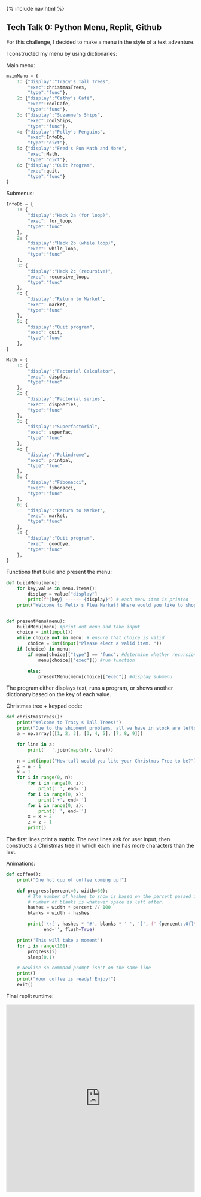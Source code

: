 {% include nav.html %}
## Tech Talk 0: Python Menu, Replit, Github

For this challenge, I decided to make a menu in the style of a text adventure.

I constructed my menu by using dictionaries:

Main menu:
```python
mainMenu = {
    1: {"display":"Tracy's Tall Trees",
        "exec":christmasTrees,
        "type":"func"},
    2: {"display":"Cathy's Café",
        "exec":coolCafe,
        "type":"func"},
    3: {"display":"Suzanne's Ships",
        "exec":coolShips,
        "type":"func"},
    4: {"display":"Polly's Penguins",
        "exec":InfoDb,
        "type":"dict"},
    5: {"display":"Fred's Fun Math and More",
        "exec":Math,
        "type":"dict"},
    6: {"display":"Quit Program",
        "exec":quit,
        "type":"func"}
}
```
Submenus:
```python
InfoDb = {
    1: {
        "display":"Hack 2a (for loop)",
        "exec": for_loop,
        "type":"func"
    },
    2: {
        "display":"Hack 2b (while loop)",
        "exec": while_loop,
        "type":"func"
    },
    3: {
        "display":"Hack 2c (recursive)",
        "exec": recursive_loop,
        "type":"func"
    },
    4: {
        "display":"Return to Market",
        "exec": market,
        "type":"func"
    },
    5: {
        "display":"Quit program",
        "exec": quit,
        "type":"func"
    },
}

Math = {
    1: {
        "display":"Factorial Calculator",
        "exec": dispfac,
        "type":"func"
    },
    2: {
        "display":"Factorial series",
        "exec": dispSeries,
        "type":"func"
    },
    3: {
        "display":"Superfactorial",
        "exec": superfac,
        "type":"func"
    },
    4: {
        "display":"Palindrome",
        "exec": printpal,
        "type":"func"
    },
    5: {
        "display":"Fibonacci",
        "exec": fibonacci,
        "type":"func"
    },
    6: {
        "display":"Return to Market",
        "exec": market,
        "type":"func"
    },
    7: {
        "display":"Quit program",
        "exec": goodbye,
        "type":"func"
    },
}
```

Functions that build and present the menu:
```python
def buildMenu(menu):
    for key,value in menu.items():
        display = value["display"]
        print(f"{key} ------ {display}") # each menu item is printed
    print("Welcome to Felix's Flea Market! Where would you like to shop? If you'd like to see Isabelle's other TT challenges, go to the submenu. ") # user input prompt


def presentMenu(menu):
    buildMenu(menu) #print out menu and take input
    choice = int(input())
    while choice not in menu: # ensure that choice is valid
        choice = int(input("Please elect a valid item. "))
    if (choice) in menu:
        if menu[choice]["type"] == "func": #determine whether recursion is needed
            menu[choice]["exec"]() #run function

        else:
            presentMenu(menu[choice]["exec"]) #display submenu
```
The program either displays text, runs a program, or shows another dictionary based on the key of each value. 

Christmas tree + keypad code: 
```python
def christmasTrees():
    print("Welcome to Tracy's Tall Trees!")
    print("Due to the shipment problems, all we have in stock are leftover Christmas trees.")
    a = np.array([[1, 2, 3], [3, 4, 5], [7, 8, 9]])

    for line in a:
        print('  '.join(map(str, line)))

    n = int(input("How tall would you like your Christmas Tree to be?"))
    z = n - 1
    x = 1
    for i in range(0, n):
        for i in range(0, z):
            print(' ', end='')
        for i in range(0, x):
            print('+', end='')
        for i in range(0, z):
            print(' ', end='')
        x = x + 2
        z = z - 1
        print()
```
The first lines print a matrix. The next lines ask for user input, then constructs a Christmas tree in which each line has more characters than the last. 

Animations:
```python
def coffee():
    print("One hot cup of coffee coming up!")

    def progress(percent=0, width=30):
        # The number of hashes to show is based on the percent passed in. The
        # number of blanks is whatever space is left after.
        hashes = width * percent // 100
        blanks = width - hashes

        print('\r[', hashes * '#', blanks * ' ', ']', f' {percent:.0f}%', sep='',
              end='', flush=True)

    print('This will take a moment')
    for i in range(101):
        progress(i)
        sleep(0.1)

    # Newline so command prompt isn't on the same line
    print()
    print("Your coffee is ready! Enjoy!")
    exit()
```
Final replit runtime:
<iframe frameborder="0" width="100%" height="500px" src="https://replit.com/@IsabelleGunawa1/isabellecsptri3individual?embed=true"></iframe>
